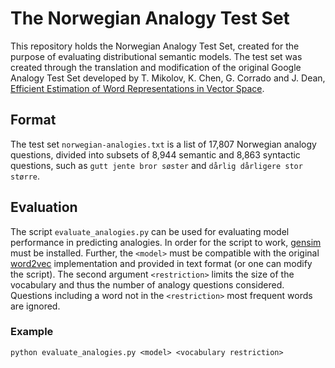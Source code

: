 # The Norwegian Analogy Test Set

This repository holds the Norwegian Analogy Test Set, created for the purpose of evaluating 
distributional semantic models. The test set was created through the translation and modification 
of the original Google Analogy Test Set developed by T. Mikolov, K. Chen, G. Corrado and J. Dean, 
[Efficient Estimation of Word Representations in Vector Space](https://arxiv.org/pdf/1301.3781.pdf).

## Format

The test set ```norwegian-analogies.txt``` is a list of 17,807 Norwegian analogy 
questions, divided into subsets of 8,944 semantic and 8,863 syntactic questions, 
such as ```gutt jente bror søster``` and ```dårlig dårligere stor større```.

## Evaluation

The script ```evaluate_analogies.py``` can be used for evaluating model performance in predicting analogies.
In order for the script to work, [gensim](https://radimrehurek.com/gensim/) must be installed. 
Further, the `<model>` must be compatible with the original [word2vec](https://code.google.com/archive/p/word2vec/)
implementation and provided in text format (or one can modify the script). 
The second argument `<restriction>` limits the size of the vocabulary and thus the number of 
analogy questions considered. Questions including a word not in the `<restriction>` most frequent words are ignored.

### Example

```python evaluate_analogies.py <model> <vocabulary restriction>```
